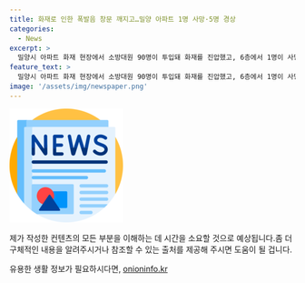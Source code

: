 ```yaml
---
title: 화재로 인한 폭발음 창문 깨지고…밀양 아파트 1명 사망·5명 경상
categories:
  - News
excerpt: >
  밀양시 아파트 화재 현장에서 소방대원 90명이 투입돼 화재를 진압했고, 6층에서 1명이 사망하고 5명이 부상한 가운데, 외벽 붕괴 우려로 통제선을 설치하고 수색작업과 원인 조사를 진행 중이다. (150자)
feature_text: >
  밀양시 아파트 화재 현장에서 소방대원 90명이 투입돼 화재를 진압했고, 6층에서 1명이 사망하고 5명이 부상한 가운데, 외벽 붕괴 우려로 통제선을 설치하고 수색작업과 원인 조사를 진행 중이다. (150자)
image: '/assets/img/newspaper.png'
---
```


<p><img src="/assets/img/newspaper.png" alt="kimp 속보" /></p>

<p>제가 작성한 컨텐츠의 모든 부분을 이해하는 데 시간을 소요할 것으로 예상됩니다.좀 더 구체적인 내용을 알려주시거나 참조할 수 있는 출처를 제공해 주시면 도움이 될 겁니다.</p>
유용한 생활 정보가 필요하시다면, <a href="https://onioninfo.kr" rel="dofollow">onioninfo.kr</a>


